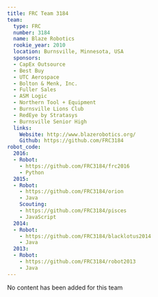 ```yaml
---
title: FRC Team 3184
team:
  type: FRC
  number: 3184
  name: Blaze Robotics
  rookie_year: 2010
  location: Burnsville, Minnesota, USA
  sponsors:
  - CapEx Outsource
  - Best Buy
  - UTC Aerospace
  - Bolton & Menk, Inc.
  - Fuller Sales
  - ASM Logic
  - Northern Tool + Equipment
  - Burnsville Lions Club
  - RedEye by Stratasys
  - Burnsville Senior High
  links:
    Website: http://www.blazerobotics.org/
    Github: https://github.com/FRC3184
robot_code:
  2016:
  - Robot:
    - https://github.com/FRC3184/frc2016
    - Python
  2015:
  - Robot:
    - https://github.com/FRC3184/orion
    - Java
    Scouting:
    - https://github.com/FRC3184/pisces
    - JavaScript
  2014:
  - Robot:
    - https://github.com/FRC3184/blacklotus2014
    - Java
  2013:
  - Robot:
    - https://github.com/FRC3184/robot2013
    - Java
---
```


No content has been added for this team
